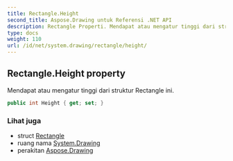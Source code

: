 ```yaml
---
title: Rectangle.Height
second_title: Aspose.Drawing untuk Referensi .NET API
description: Rectangle Properti. Mendapat atau mengatur tinggi dari struktur Rectangle ini.
type: docs
weight: 110
url: /id/net/system.drawing/rectangle/height/
---
```

## Rectangle.Height property

Mendapat atau mengatur tinggi dari struktur Rectangle ini.

```csharp
public int Height { get; set; }
```

### Lihat juga

* struct [Rectangle](../)
* ruang nama [System.Drawing](../../rectangle/)
* perakitan [Aspose.Drawing](../../../)


